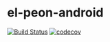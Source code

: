 # el-peon-android
[![Build Status](https://travis-ci.org/elpassion/el-peon-android.svg?branch=develop)](https://travis-ci.org/elpassion/el-peon-android)
[![codecov](https://codecov.io/gh/elpassion/el-peon-android/branch/develop/graph/badge.svg)](https://codecov.io/gh/elpassion/el-peon-android)
